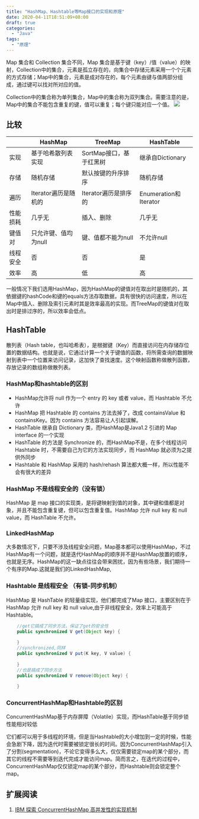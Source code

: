 ```yaml
---
title: "HashMap、Hashtable等Map接口的实现和原理"
date: 2020-04-11T18:51:09+08:00
draft: true
categories:
  - "Java"
tags:
  - "原理"
---
```


Map 集合和 Collection 集合不同，Map 集合是基于键（key）/值（value）的映射，Collection中的集合，元素是孤立存在的，向集合中存储元素采用一个个元素的方式存储；Map中的集合，元素是成对存在的，每个元素由键与值两部分组成，通过键可以找对所对应的值。

Collection中的集合称为单列集合，Map中的集合称为双列集合。需要注意的是，Map中的集合不能包含重复的键，值可以重复；每个键只能对应一个值。
![](/images/posts/2020/map-interface-1.png)

<!--more-->

## 比较

||HashMap|TreeMap|HashTable|
|---|---|---|---|
|实现|基于哈希散列表实现|SortMap接口，基于红黑树|继承自Dictionary|
|存储|随机存储|默认按键的升序排序|随机存储|
|遍历|Iterator遍历是随机的|Iterator遍历是排序的|Enumeration和Iterator|
|性能损耗|几乎无|插入、删除|几乎无|
|键值对|只允许键、值均为null|键、值都不能为null|不允许null|
|线程安全|否|否|是|
|效率|高|低|高|

一般情况下我们选用HashMap，因为HashMap的键值对在取出时是随机的，其依据键的hashCode和键的equals方法存取数据，具有很快的访问速度，所以在Map中插入、删除及索引元素时其是效率最高的实现。而TreeMap的键值对在取出时是排过序的，所以效率会低点。

## HashTable

散列表（Hash table，也叫哈希表），是根据键（Key）而直接访问在内存储存位置的数据结构。也就是说，它通过计算一个关于键值的函数，将所需查询的数据映射到表中一个位置来访问记录，这加快了查找速度。这个映射函数称做散列函数，存放记录的数组称做散列表。

### HashMap和hashtable的区别

* HashMap允许将 null 作为一个 entry 的 key 或者 value，而 Hashtable 不允许
* HashMap 把 Hashtable 的 contains 方法去掉了，改成 containsValue 和 containsKey。因为 contains 方法容易让人引起误解。
* HashTable 继承自 Dictionary 类，而HashMap是Java1.2 引进的 Map interface 的一个实现
* HashTable 的方法是 Synchronize 的，而HashMap不是，在多个线程访问 Hashtable 时，不需要自己为它的方法实现同步，而 HashMap 就必须为之提供外同步
* Hashtable 和 HashMap 采用的 hash/rehash 算法都大概一样，所以性能不会有很大的差异

### HashMap 不是线程安全的（没有锁）

HashMap 是 map 接口的实现类，是将键映射到值的对象，其中键和值都是对象，并且不能包含重复键，但可以包含重复值。HashMap 允许 null key 和 null value，而 HashTable 不允许。

### LinkedHashMap

大多数情况下，只要不涉及线程安全问题，Map基本都可以使用HashMap，不过HashMap有一个问题，就是迭代HashMap的顺序并不是HashMap放置的顺序，也就是无序。HashMap的这一缺点往往会带来困扰，因为有些场景，我们期待一个有序的Map.这就是我们的LinkedHashMap,

### Hashtable 是线程安全 （有锁-同步机制）

HashMap 是 HashTable 的轻量级实现，他们都完成了Map 接口，主要区别在于 HashMap 允许 null key 和 null value,由于非线程安全，效率上可能高于 Hashtable。

```Java
    //get它搞成了同步方法，保证了get的安全性
    public synchronized V get(Object key) {
    
    }
    //synchronized,同样
    public synchronized V put(K key, V value) {
    
    }
    //也是搞成了同步方法
    public synchronized V remove(Object key) {
    
    }
```

### ConcurrentHashMap和Hashtable的区别

ConcurrentHashMap基于内存屏障（Volatile）实现，而HashTable基于同步锁性能相对较低

它们都可以用于多线程的环境，但是当Hashtable的大小增加到一定的时候，性能会急剧下降，因为迭代时需要被锁定很长的时间。因为ConcurrentHashMap引入了分割(segmentation)，不论它变得多么大，仅仅需要锁定map的某个部分，而其它的线程不需要等到迭代完成才能访问map。简而言之，在迭代的过程中，ConcurrentHashMap仅仅锁定map的某个部分，而Hashtable则会锁定整个map。
 
## 扩展阅读

1. [IBM 探索 ConcurrentHashMap 高并发性的实现机制](https://www.ibm.com/developerworks/cn/java/java-lo-concurrenthashmap/index.html)



